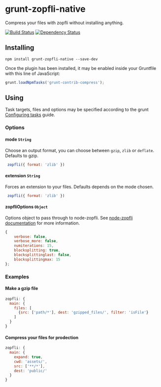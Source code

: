 grunt-zopfli-native
====================

Compress your files with zopfli without installing anything.

[![Build Status](https://secure.travis-ci.org/pierreinglebert/grunt-zopfli-native.png)](http://travis-ci.org/pierreinglebert/grunt-zopfli-native) [![Dependency Status](https://gemnasium.com/pierreinglebert/grunt-zopfli-native.png)](https://gemnasium.com/pierreinglebert/grunt-zopfli-native)


## Installing

```shell
npm install grunt-zopfli-native --save-dev
```

Once the plugin has been installed, it may be enabled inside your Gruntfile with this line of JavaScript:

```js
grunt.loadNpmTasks('grunt-contrib-compress');
```

## Using

Task targets, files and options may be specified according to the grunt [Configuring tasks](http://gruntjs.com/configuring-tasks) guide.

### Options

#### mode `String`

Choose an output format, you can choose between `gzip`, `zlib` or `deflate`. Defaults to gzip.

```javascript
 zopfli({ format: 'zlib' })
 ```

#### extension `String`

Forces an extension to your files. Defaults depends on the mode chosen.

```javascript
 zopfli({ format: 'zlib' })
 ```

#### zopfliOptions `Object`

Options object to pass through to node-zopfli. See [node-zopfli documentation](https://github.com/pierreinglebert/node-zopfli#options) for more information.

```javascript
{
    verbose: false,
    verbose_more: false,
    numiterations: 15,
    blocksplitting: true,
    blocksplittinglast: false,
    blocksplittingmax: 15
};
```


### Examples

#### Make a gzip file

```js
zopfli: {
  main: {
    files: [
      {src: ['path/*'], dest: 'gzipped_files/', filter: 'isFile'}
    ]
  }
}
```

#### Compress your files for prodection
```js
zopfli: {
  main: {
    expand: true,
    cwd: 'assets/',
    src: ['**/*'],
    dest: 'public/'
  }
}
```
